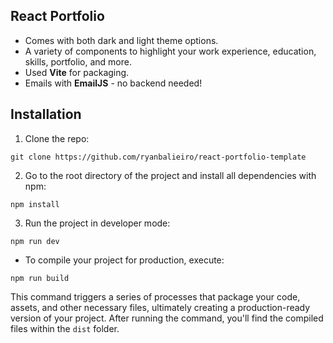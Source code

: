 
## React Portfolio
- Comes with both dark and light theme options.
- A variety of components to highlight your work experience, education, skills, portfolio, and more.
- Used **Vite** for packaging.
- Emails with **EmailJS** - no backend needed!

## Installation

1. Clone the repo:
```
git clone https://github.com/ryanbalieiro/react-portfolio-template
```

2. Go to the root directory of the project and install all dependencies with npm:
```
npm install
```

3. Run the project in developer mode:
```
npm run dev
```

- To compile your project for production, execute:

```
npm run build
``` 

This command triggers a series of processes that package your code, assets, and other necessary files, ultimately creating a production-ready version of your project. After running the command, you'll find the compiled files within the `dist` folder. 
